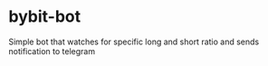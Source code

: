 # bybit-bot
Simple bot that watches for specific long and short ratio and sends notification to telegram
